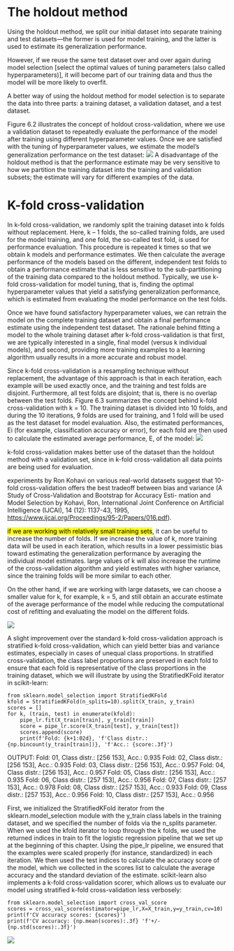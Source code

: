 # The holdout method
Using the holdout method, we split our initial dataset into separate
training and test datasets—the former is used for model training, and the latter is used to estimate its generalization performance.

However, if we reuse the same test dataset over and over again during
model selection [select the optimal values of tuning parameters  (also called hyperparameters)], it will become part of our training data and thus the model will be more likely to overfit.

A better way of using the holdout method for model selection is to separate the data into three parts: a training dataset, a validation dataset, and a test dataset.

Figure 6.2 illustrates the concept of holdout cross-validation, where we use a validation dataset to repeatedly evaluate the performance of the model after training using different hyperparameter values. Once we are satisfied with the tuning of hyperparameter values, we estimate the model’s generalization performance on the test dataset:
![](https://i.imgur.com/PdFR1dh.png)
A disadvantage of the holdout method is that the performance estimate may be very sensitive to how we partition the training dataset into the training and validation subsets; the estimate will vary for different examples of the data.

# K-fold cross-validation
In k-fold cross-validation, we randomly split the training dataset into k folds without replacement. Here, k – 1 folds, the so-called training folds, are used for the model training, and one fold, the so-called test fold, is used for performance evaluation. This procedure is repeated k times so that we obtain k models and performance estimates.
We then calculate the average performance of the models based on the different, independent test folds to obtain a performance estimate that is less sensitive to the sub-partitioning of the training data compared to the holdout method. Typically, we use k-fold cross-validation for model tuning, that is, finding the optimal hyperparameter values that yield a satisfying generalization performance, which is estimated from evaluating the model performance on the test folds.


Once we have found satisfactory hyperparameter values, we can retrain the model on the complete training dataset and obtain a final performance estimate using the independent test dataset. The rationale behind fitting a model to the whole training dataset after k-fold cross-validation is that first, we are typically interested in a single, final model (versus k individual models), and second, providing more training examples to a learning algorithm usually results in a more accurate and robust model.

Since k-fold cross-validation is a resampling technique without replacement, the advantage of this approach is that in each iteration, each example will be used exactly once, and the training and test folds are disjoint. Furthermore, all test folds are disjoint; that is, there is no overlap between the test folds. Figure 6.3 summarizes the concept behind k-fold cross-validation with k = 10. The training dataset is divided into 10 folds, and during the 10 iterations, 9 folds are used for training, and 1 fold will be used as the test dataset for model evaluation.
Also, the estimated performances, Ei (for example, classification accuracy or error), for each fold are then used to calculate the estimated average performance, E, of the model:
![](https://i.imgur.com/90iZP7D.png)

k-fold cross-validation makes better use of the dataset than the holdout method with a validation set, since in k-fold cross-validation all data points are being used for evaluation.

experiments by Ron Kohavi on various real-world datasets suggest that 10-fold cross-validation offers the best tradeoff between bias and variance
(A Study of Cross-Validation and Bootstrap for Accuracy Esti-
mation and Model Selection by Kohavi, Ron, International Joint Conference on Artificial Intelligence (IJCAI), 14 (12): 1137-43, 1995, https://www.ijcai.org/Proceedings/95-2/Papers/016.pdf).


<mark>if we are working with relatively small training sets</mark>, it can be useful to increase the number of folds. If we increase the value of k, more training data will be used in each iteration, which results in a lower pessimistic bias toward estimating the generalization performance by averaging the individual model estimates.
large values of k will also increase the runtime of the cross-validation
algorithm and yield estimates with higher variance, since the training folds will be more similar to each other.


On the other hand, if we are working with large datasets, we can choose a smaller value for k, for example, k = 5, and still obtain an accurate estimate of the average performance of the model while reducing the computational cost of refitting and evaluating the model on the different folds.

![](https://i.imgur.com/gqcx7p0.png)




A slight improvement over the standard k-fold cross-validation approach is stratified k-fold cross-validation, which can yield better bias and variance estimates, especially in cases of unequal class proportions.
In stratified cross-validation, the class label proportions are preserved in each fold to ensure that each fold is representative of the class proportions in the training dataset, which we will illustrate by using the StratifiedKFold iterator in scikit-learn:
```
from sklearn.model_selection import StratifiedKFold
kfold = StratifiedKFold(n_splits=10).split(X_train, y_train)
scores = []
for k, (train, test) in enumerate(kfold):
    pipe_lr.fit(X_train[train], y_train[train])
    score = pipe_lr.score(X_train[test], y_train[test])
    scores.append(score)
    print(f'Fold: {k+1:02d}, 'f'Class distr.: {np.bincount(y_train[train])}, 'f'Acc.: {score:.3f}')
```
OUTPUT:
Fold: 01, Class distr.: [256 153], Acc.: 0.935
Fold: 02, Class distr.: [256 153], Acc.: 0.935
Fold: 03, Class distr.: [256 153], Acc.: 0.957
Fold: 04, Class distr.: [256 153], Acc.: 0.957
Fold: 05, Class distr.: [256 153], Acc.: 0.935
Fold: 06, Class distr.: [257 153], Acc.: 0.956
Fold: 07, Class distr.: [257 153], Acc.: 0.978
Fold: 08, Class distr.: [257 153], Acc.: 0.933
Fold: 09, Class distr.: [257 153], Acc.: 0.956
Fold: 10, Class distr.: [257 153], Acc.: 0.956

First, we initialized the StratifiedKFold iterator from the sklearn.model_selection module with the y_train class labels in the training dataset, and we specified the number of folds via the n_splits parameter. When we used the kfold iterator to loop through the k folds, we used the returned indices in train to fit the logistic regression pipeline that we set up at the beginning of this chapter. Using the pipe_lr pipeline, we ensured that the examples were scaled properly (for instance, standardized) in each iteration. We then used the test indices to calculate the accuracy score of the model, which we collected in the scores list to calculate the average accuracy and the standard deviation of the estimate.
scikit-learn also implements a k-fold cross-validation scorer, which allows us to evaluate our model using stratified k-fold cross-validation less verbosely:
```
from sklearn.model_selection import cross_val_score
scores = cross_val_score(estimator=pipe_lr,X=X_train,y=y_train,cv=10)
print(f'CV accuracy scores: {scores}')
print(f'CV accuracy: {np.mean(scores):.3f} 'f'+/- {np.std(scores):.3f}')
```
![](https://i.imgur.com/BQBHVxt.png)

